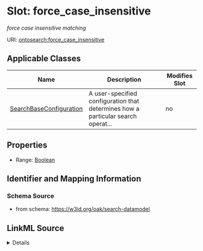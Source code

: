

# Slot: force_case_insensitive


_force case insensitive matching_



URI: [ontosearch:force_case_insensitive](https://w3id.org/oak/search-datamodel/force_case_insensitive)



<!-- no inheritance hierarchy -->





## Applicable Classes

| Name | Description | Modifies Slot |
| --- | --- | --- |
| [SearchBaseConfiguration](SearchBaseConfiguration.md) | A user-specified configuration that determines how a particular search operat... |  no  |







## Properties

* Range: [Boolean](Boolean.md)





## Identifier and Mapping Information







### Schema Source


* from schema: https://w3id.org/oak/search-datamodel




## LinkML Source

<details>
```yaml
name: force_case_insensitive
description: force case insensitive matching
from_schema: https://w3id.org/oak/search-datamodel
rank: 1000
alias: force_case_insensitive
owner: SearchBaseConfiguration
domain_of:
- SearchBaseConfiguration
range: boolean

```
</details>
